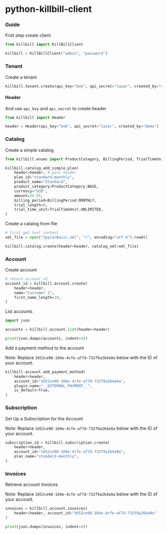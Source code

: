 # python-killbill-client

### Guide

Frist step create client

```python
from killbill import KillBillClient

killbill = KillBillClient("admin", "password")
```

### Tenant

Create a tenant

```python
killbill.tenant.create(api_key="bob", api_secret="lazar", created_by="demo")
```

#### Header

And use `api_key` and `api_secret` to create header

```python
from killbill import Header

header = Header(api_key="bob", api_secret="lazar", created_by="demo")
```

### Catalog

Create a simple catalog

```python
from killbill.enums import ProductCategory, BillingPeriod, TrialTimeUnit

killbill.catalog.add_simple_plan(
    header=header, # pass header
    plan_id="standard-monthly",
    product_name="Standard",
    product_category=ProductCategory.BASE,
    currency="USD",
    amount=24.95,
    billing_period=BillingPeriod.MONTHLY,
    trial_length=0,
    trial_time_unit=TrialTimeUnit.UNLIMITED,
)
```

Create a catalog from file

```python
# first get text content
xml_file = open("SpyCarBasic.xml", "r", encoding="utf-8").read()

killbill.catalog.create(header=header, catalog_xml=xml_file)
```

### Account

Create account

```python
# return account id
account_id = killbill.account.create(
    header=header,
    name="Customer 1",
    first_name_length=10,
)
```

List accounts

```python
import json

accounts = killbill.account.list(header=header)

print(json.dumps(accounts, indent=4))
```

Add a payment method to the account

Note: Replace `3d52ce98-104e-4cfe-af7d-732f9a264a9a` below with the ID of your account.

```python
killbill.account.add_payment_method(
    header=header,
    account_id="3d52ce98-104e-4cfe-af7d-732f9a264a9a",
    plugin_name="__EXTERNAL_PAYMENT__",
    is_default=True,
)
```

### Subscription

Set Up a Subscription for the Account

Note: Replace `3d52ce98-104e-4cfe-af7d-732f9a264a9a` below with the ID of your account.

```python
subscription_id = killbill.subscription.create(
    header=header,
    account_id="3d52ce98-104e-4cfe-af7d-732f9a264a9a",
    plan_name="standard-monthly",
)
```

### Invoices

Retrieve account invoices

Note: Replace `3d52ce98-104e-4cfe-af7d-732f9a264a9a` below with the ID of your account.

```python
invoices = killbill.account.invoices(
    header=header, account_id="3d52ce98-104e-4cfe-af7d-732f9a264a9a"
)

print(json.dumps(invoices, indent=4))
```
